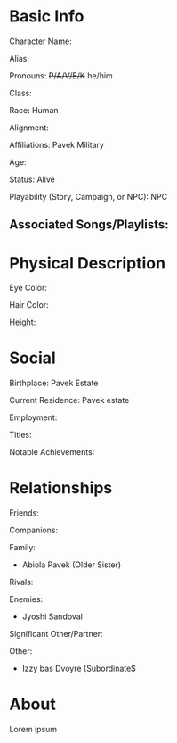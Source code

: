 # Basic Info
Character Name: 

Alias: 

Pronouns: ~~P/A/V/E/K~~ he/him

Class: 

Race: Human

Alignment: 

Affiliations: Pavek Military 

Age: 

Status: Alive

Playability (Story, Campaign, or NPC): NPC

Associated Songs/Playlists:
 - 
# Physical Description
Eye Color: 

Hair Color: 

Height: 

# Social
Birthplace: Pavek Estate

Current Residence: Pavek estate 

Employment: 

Titles: 

Notable Achievements:

# Relationships
Friends: 

Companions: 

Family: 
 - Abiola Pavek (Older Sister)

Rivals: 

Enemies: 
 - Jyoshi Sandoval

Significant Other/Partner:

Other: 
 - Izzy bas Dvoyre (Subordinate$

# About
  Lorem ipsum
